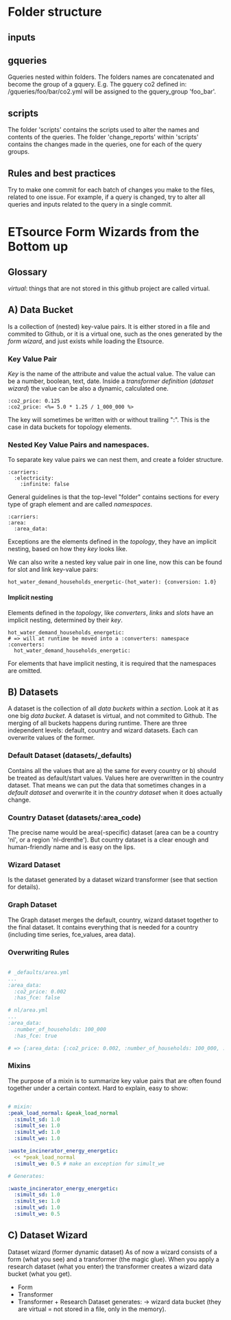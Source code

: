Folder structure
================

inputs
-------

gqueries
---------
Gqueries nested within folders. The folders names are concatenated and become the group of a gquery. E.g. The gquery co2 defined in: /gqueries/foo/bar/co2.yml will be assigned to the gquery_group 'foo_bar'.

scripts
--------
The folder 'scripts' contains the scripts used to alter the names and contents of the queries.
The folder 'change_reports' within 'scripts' contains the changes made in the queries, one for each of the query groups.

Rules and best practices
------------------------
Try to make one commit for each batch of changes you make to the files, related to one issue.
For example, if a query is changed, try to alter all queries and inputs related to the query in a single commit.


# ETsource Form Wizards from the Bottom up

## Glossary

_virtual_: things that are not stored in this github project are called virtual. 

## A) Data Bucket

Is a collection of (nested) key-value pairs. It is either stored in a file and commited to Github, or it is a virtual one, such as the ones generated by the _form wizard_, and just exists while loading the Etsource. 

### Key Value Pair

_Key_ is the name of the attribute and value the actual value. The value can be a number, boolean, text, date. Inside a _transformer definition_ (_dataset wizard_) the value can be also a dynamic, calculated one. 

    :co2_price: 0.125
    :co2_price: <%= 5.0 * 1.25 / 1_000_000 %>

The key will sometimes be written with or without trailing ":". This is the case in data buckets for topology elements.

### Nested Key Value Pairs and namespaces.

To separate key value pairs we can nest them, and create a folder structure.

    :carriers:
      :electricity:
        :infinite: false

General guidelines is that the top-level "folder" contains sections for every type of graph element and are called _namespaces_.

    :carriers:
    :area:
      :area_data:

Exceptions are the elements defined in the _topology_, they have an implicit nesting, based on how they _key_ looks like. 

We can also write a nested key value pair in one line, now this can be found for slot and link key-value pairs:
    
    hot_water_demand_households_energetic-(hot_water): {conversion: 1.0}

#### Implicit nesting

Elements defined in the _topology_, like _converters_, _links_ and _slots_ have an implicit nesting, determined by their _key_. 

    hot_water_demand_households_energetic:
    # => will at runtime be moved into a :converters: namespace
    :converters:
      hot_water_demand_households_energetic:

For elements that have implicit nesting, it is required that the namespaces are omitted.


## B) Datasets

A dataset is the collection of all _data buckets_ within a _section_. Look at it as one big _data bucket_. A dataset is virtual, and not commited to Github. The merging of all buckets happens during runtime. There are three independent levels: default, country and wizard datasets. Each can overwrite values of the former. 

### Default Dataset (datasets/_defaults)

Contains all the values that are a) the same for every country or b) should be treated as default/start values. Values here are overwritten in the country dataset. That means we can put the data that sometimes changes in a _default dataset_ and overwrite it in the _country dataset_ when it does actually change.

### Country Dataset (datasets/:area_code)

The precise name would be area(-specific) dataset (area can be a country 'nl', or a region 'nl-drenthe'). But country dataset is a clear enough and human-friendly name and is easy on the lips.

### Wizard Dataset

Is the dataset generated by a dataset wizard transformer (see that section for details).

### Graph Dataset

The Graph dataset merges the default, country, wizard dataset together to the final dataset. It contains everything that is needed for a country (including time series, fce_values, area data).

### Overwriting Rules

```yml

# _defaults/area.yml
...
:area_data:
  :co2_price: 0.002
  :has_fce: false

# nl/area.yml
...
:area_data:
  :number_of_households: 100_000
  :has_fce: true

# => {:area_data: {:co2_price: 0.002, :number_of_households: 100_000, :has_fce: true }}

```

### Mixins

The purpose of a mixin is to summarize key value pairs that are often found together under a certain context. Hard to explain, easy to show:

```yml

# mixin:
:peak_load_normal: &peak_load_normal
  :simult_sd: 1.0
  :simult_se: 1.0
  :simult_wd: 1.0
  :simult_we: 1.0

:waste_incinerator_energy_energetic:
  << *peak_load_normal
  :simult_we: 0.5 # make an exception for simult_we

# Generates:

:waste_incinerator_energy_energetic:
  :simult_sd: 1.0
  :simult_se: 1.0
  :simult_wd: 1.0
  :simult_we: 0.5

```

## C) Dataset Wizard

Dataset wizard (former dynamic dataset)
As of now a wizard consists of a form (what you see) and a transformer (the magic glue). When you apply a research dataset (what you enter) the transformer creates a wizard data bucket (what you get). 
- Form
- Transformer
- Transformer + Research Dataset generates:
-> wizard data bucket (they are virtual = not stored in a file, only in the memory).

